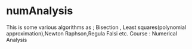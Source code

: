 # numAnalysis
This is some various algorithms as ; Bisection , Least squares(polynomial approximation),Newton Raphson,Regula Falsi etc. Course : Numerical Analysis
